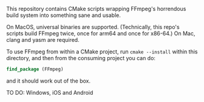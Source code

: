 This repository contains CMake scripts wrapping FFmpeg's horrendous build system into something sane and usable.

On MacOS, universal binaries are supported. (Technically, this repo's scripts build FFmpeg twice, once for arm64 and once for x86-64.) On Mac, clang and yasm are required.

To use FFmpeg from within a CMake project, run `cmake --install` within this directory, and then from the consuming project you can do:
```cmake
find_package (FFmpeg)
```
and it should work out of the box.

TO DO: Windows, iOS and Android
